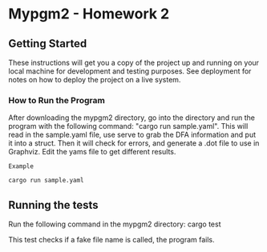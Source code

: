 # Mypgm2 - Homework 2 

## Getting Started

These instructions will get you a copy of the project up and running on your local machine for development and testing purposes. See deployment for notes on how to deploy the project on a live system.

### How to Run the Program

After downloading the mypgm2 directory, go into the directory and run the program with the following command: "cargo run sample.yaml". This will read in the sample.yaml file, use serve to grab the DFA information and put it into a struct. Then it will check for errors, and generate a .dot file to use in Graphviz. Edit the yams file to get different results.  

```
Example

cargo run sample.yaml
```

## Running the tests

Run the following command in the mypgm2 directory: cargo test

This test checks if a fake file name is called, the program fails.
